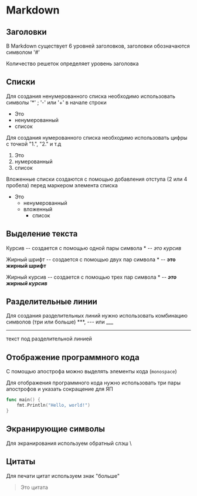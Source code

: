 # Markdown

## Заголовки

В Markdown существует 6 уровней заголовков, заголовки обозначаются символом '#'

Количество решеток определяет уровень заголовка

## Списки 

Для создания ненумерованного списка необходимо использовать символы '*' ; '-' или '+' в начале строки

* Это
* ненумерованный
* список

Для создания нумерованного списка необходимо использовать цифры с точкой "1.", "2." и т.д

1. Это
2. нумерованный
3. список

Вложенные списки создаются с помощью добавления отступа (2 или 4 пробела) перед маркером элемента списка

* Это
  * ненумерованный
  * вложенный
    * список

## Выделение текста

Курсив -- создается с помощью одной пары символа * -- *это курсив*

Жирный шрифт -- создается с помощью двух пар символа * -- **это жирный шрифт**

Жирный курсив -- создается с помощью трех пар символа * -- ***это жирный курсив***

## Разделительные линии

Для создания разделительных линий нужно использовать комбинацию символов (три или больше) ***, --- или ___

***

текст под разделительной линией

## Отображение программного кода

С помощью апострофа можно выделять элементы кода (`monospace`)

Для отображения программного кода нужно использовать три пары апострофов и указать сокращение для ЯП

```go
func main() {
    fmt.Println("Hello, world!")
}
```

## Экранирующие символы

Для экранирования используем обратный слэш \\

## Цитаты

Для печати цитат используем знак "больше"

> Это цитата